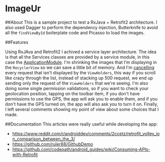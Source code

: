# ImageUr

##About
This is a sample project to test a RxJava + Retrofit2 architecture. I also used Dagger to perform the dependency injection, Butterknife to avoid all the `findViewById` boilerplate code and Picasso to load the images.

##Features

Using RxJAva and Retrofit2 I achived a service layer architecture. The idea is that all the Services classes are provided by a service module, in this case the [ApplicationModule](https://github.com/4gus71n/ImageUr/blob/master/app/src/main/java/com/tradehelm/imageur/di/ApplicationModule.java). I'm shrinking the images that I'm displaying in the `RecyclerView` so we can save a little bit of memory. And I'm [cancelling](https://github.com/4gus71n/ImageUr/blob/master/app/src/main/java/com/tradehelm/imageur/ui/viewholder/ImageUrViewHolder.java#L61) every request that isn't displayed by the `ViewHolders`, this way if you scroll like crazy through the list, instead of stacking up 500 request, we end up sending only the request of the `ViewHolders` that we're seeing. I'm also doing some single permission validations, so if you want to check your geolocation position, tapping on the toolbar item, if you don't have permissions to use the GPS, the app will ask you to enable them, and if you don't have the GPS turned on, the app will also ask you to turn it on. Finally, I left several comments showing my point of view about some choices that I made.

##Documentation
  This articles were really useful while developing the app:
   * https://www.reddit.com/r/androiddev/comments/2ccetz/retrofit_volley_ion_comparison_between_the_3/
   * https://github.com/ruler88/GithubDemo
   * https://github.com/codepath/android_guides/wiki/Consuming-APIs-with-Retrofit
